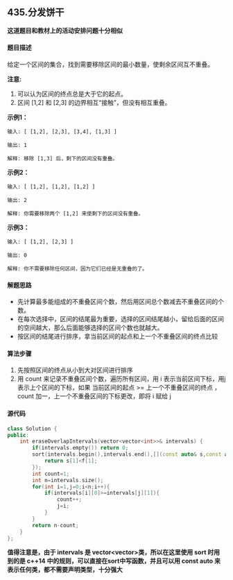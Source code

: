 ## 435.分发饼干
**这道题目和教材上的活动安排问题十分相似**
#### 题目描述
给定一个区间的集合，找到需要移除区间的最小数量，使剩余区间互不重叠。

**注意:**
1. 可以认为区间的终点总是大于它的起点。
2. 区间 [1,2] 和 [2,3] 的边界相互“接触”，但没有相互重叠。

**示例1：**
```
输入: [ [1,2], [2,3], [3,4], [1,3] ]

输出: 1

解释: 移除 [1,3] 后，剩下的区间没有重叠。
```
**示例2：**
```
输入: [ [1,2], [1,2], [1,2] ]

输出: 2

解释: 你需要移除两个 [1,2] 来使剩下的区间没有重叠。
```
**示例3：**
```
输入: [ [1,2], [2,3] ]

输出: 0

解释: 你不需要移除任何区间，因为它们已经是无重叠的了。
```
#### 解题思路
- 先计算最多能组成的不重叠区间个数，然后用区间总个数减去不重叠区间的个数。
- 在每次选择中，区间的结尾最为重要，选择的区间结尾越小，留给后面的区间的空间越大，那么后面能够选择的区间个数也就越大。
- 按区间的结尾进行排序，拿当前区间的起点和上一个不重叠区间的终点比较
#### 算法步骤
1. 先按照区间的终点从小到大对区间进行排序
2. 用 count 来记录不重叠区间个数，遍历所有区间，用 i 表示当前区间下标，用j表示上个区间的下标，如果 当前区间的起点 >= 上一个不重叠区间的终点 ，count 加一，上一个不重叠区间的下标更改，即将 i 赋给 j
#### 源代码
```cpp
class Solution {
public:
    int eraseOverlapIntervals(vector<vector<int>>& intervals) {
        if(intervals.empty()) return 0;
        sort(intervals.begin(),intervals.end(),[](const auto& s,const auto& f){
            return s[1]<f[1];
        });
        int count=1;
        int n=intervals.size();
        for(int i=1,j=0;i<n;i++){
            if(intervals[i][0]>=intervals[j][1]){
                count++;
                j=i;
            }
        }
        return n-count;
    }
};
```
**值得注意是，由于 intervals 是 vector<vector<int>>类，所以在这里使用 sort 时用到的是 c++14 中的规则，可以直接在sort中写函数，并且可以用 const auto 来表示任何类，都不需要声明类型，十分强大**